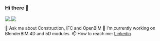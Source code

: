 ### Hi there 👋

<a href="https://github.com/anuraghazra/github-readme-stats">
  <img align="center" src="https://github-readme-stats.vercel.app/api?username=myoualid&count_private=true&show_icons=true&include_all_commits=true&hide_border=true&hide_title=true" />
</a>
<a href="https://github.com/anuraghazra/github-readme-stats">
  <img align="center" src="https://github-readme-stats.vercel.app/api/top-langs/?username=myoualid&langs_count=3&hide_title=true&hide_border=true" />
</a>

💬 Ask me about Construction, IFC and OpenBIM
🔭 I’m currently working on BlenderBIM 4D and 5D modules.
📫 How to reach me: [Linkedin](https://www.linkedin.com/in/yassine-oualid-aa686270/)
